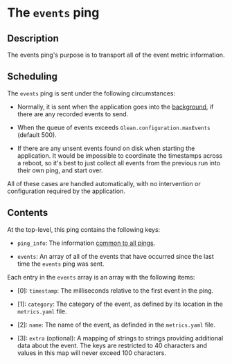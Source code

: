 # The `events` ping

## Description
The events ping's purpose is to transport all of the event metric information.

## Scheduling

The `events` ping is sent under the following circumstances:

- Normally, it is sent when the application goes into the
  [background](pings.md#defining-background-state), if there
  are any recorded events to send.

- When the queue of events exceeds `Glean.configuration.maxEvents` (default
  500).

- If there are any unsent events found on disk when starting the application. It
  would be impossible to coordinate the timestamps across a reboot, so it's best
  to just collect all events from the previous run into their own ping, and
  start over.

All of these cases are handled automatically, with no intervention or
configuration required by the application.

## Contents
At the top-level, this ping contains the following keys:

- `ping_info`: The information [common to all pings](pings.md#the-ping_info-section).

- `events`: An array of all of the events that have occurred since the last time
  the `events` ping was sent.

Each entry in the `events` array is an array with the following items:

- [0]: `timestamp`: The milliseconds relative to the first event in the ping.

- [1]: `category`: The category of the event, as defined by its location in the
  `metrics.yaml` file.

- [2]: `name`: The name of the event, as definded in the `metrics.yaml` file.

- [3]: `extra` (optional): A mapping of strings to strings providing additional
  data about the event. The keys are restricted to 40 characters and values in
  this map will never exceed 100 characters.
